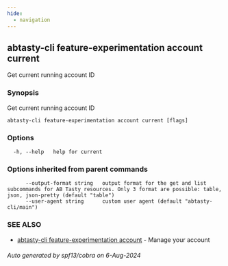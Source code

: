 ```yaml
---
hide:
  - navigation
---
```

## abtasty-cli feature-experimentation account current

Get current running account ID

### Synopsis

Get current running account ID

```
abtasty-cli feature-experimentation account current [flags]
```

### Options

```
  -h, --help   help for current
```

### Options inherited from parent commands

```
      --output-format string   output format for the get and list subcommands for AB Tasty resources. Only 3 format are possible: table, json, json-pretty (default "table")
      --user-agent string      custom user agent (default "abtasty-cli/main")
```

### SEE ALSO

* [abtasty-cli feature-experimentation account](abtasty-cli_feature-experimentation_account.md)	 - Manage your account

###### Auto generated by spf13/cobra on 6-Aug-2024
